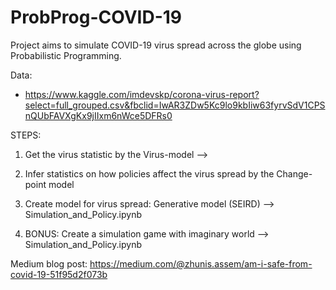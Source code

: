 # ProbProg-COVID-19

Project aims to simulate COVID-19 virus spread across the globe using Probabilistic Programming.

Data:
* https://www.kaggle.com/imdevskp/corona-virus-report?select=full_grouped.csv&fbclid=IwAR3ZDw5Kc9lo9kbIiw63fyrvSdV1CPSnQUbFAVXgKx9jIIxm6nWce5DFRs0 


STEPS:

1. Get the virus statistic by the Virus-model --> 

2. Infer statistics on how policies affect the virus spread by the Change-point model

3. Create model for virus spread: Generative model (SEIRD) --> Simulation_and_Policy.ipynb

4. BONUS: Create a simulation game with imaginary world --> Simulation_and_Policy.ipynb

Medium blog post: https://medium.com/@zhunis.assem/am-i-safe-from-covid-19-51f95d2f073b
